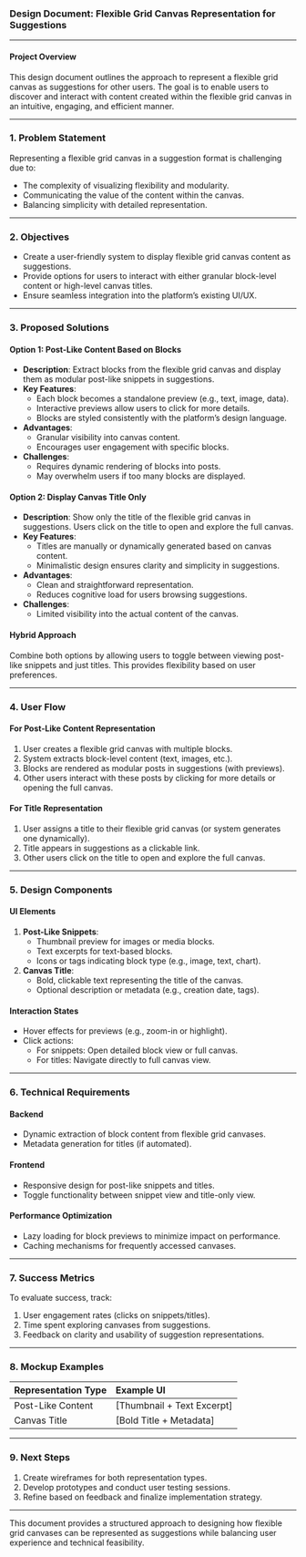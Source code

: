 ### **Design Document: Flexible Grid Canvas Representation for Suggestions**

---

#### **Project Overview**

This design document outlines the approach to represent a flexible grid canvas as suggestions for other users. The goal is to enable users to discover and interact with content created within the flexible grid canvas in an intuitive, engaging, and efficient manner.

---

### **1\. Problem Statement**

Representing a flexible grid canvas in a suggestion format is challenging due to:

* The complexity of visualizing flexibility and modularity.  
* Communicating the value of the content within the canvas.  
* Balancing simplicity with detailed representation.

---

### **2\. Objectives**

* Create a user-friendly system to display flexible grid canvas content as suggestions.  
* Provide options for users to interact with either granular block-level content or high-level canvas titles.  
* Ensure seamless integration into the platform’s existing UI/UX.

---

### **3\. Proposed Solutions**

#### **Option 1: Post-Like Content Based on Blocks**

* **Description**: Extract blocks from the flexible grid canvas and display them as modular post-like snippets in suggestions.  
* **Key Features**:  
  * Each block becomes a standalone preview (e.g., text, image, data).  
  * Interactive previews allow users to click for more details.  
  * Blocks are styled consistently with the platform’s design language.  
* **Advantages**:  
  * Granular visibility into canvas content.  
  * Encourages user engagement with specific blocks.  
* **Challenges**:  
  * Requires dynamic rendering of blocks into posts.  
  * May overwhelm users if too many blocks are displayed.

#### **Option 2: Display Canvas Title Only**

* **Description**: Show only the title of the flexible grid canvas in suggestions. Users click on the title to open and explore the full canvas.  
* **Key Features**:  
  * Titles are manually or dynamically generated based on canvas content.  
  * Minimalistic design ensures clarity and simplicity in suggestions.  
* **Advantages**:  
  * Clean and straightforward representation.  
  * Reduces cognitive load for users browsing suggestions.  
* **Challenges**:  
  * Limited visibility into the actual content of the canvas.

#### **Hybrid Approach**

Combine both options by allowing users to toggle between viewing post-like snippets and just titles. This provides flexibility based on user preferences.

---

### **4\. User Flow**

#### **For Post-Like Content Representation**

1. User creates a flexible grid canvas with multiple blocks.  
2. System extracts block-level content (text, images, etc.).  
3. Blocks are rendered as modular posts in suggestions (with previews).  
4. Other users interact with these posts by clicking for more details or opening the full canvas.

#### **For Title Representation**

1. User assigns a title to their flexible grid canvas (or system generates one dynamically).  
2. Title appears in suggestions as a clickable link.  
3. Other users click on the title to open and explore the full canvas.

---

### **5\. Design Components**

#### **UI Elements**

1. **Post-Like Snippets**:  
   * Thumbnail preview for images or media blocks.  
   * Text excerpts for text-based blocks.  
   * Icons or tags indicating block type (e.g., image, text, chart).  
2. **Canvas Title**:  
   * Bold, clickable text representing the title of the canvas.  
   * Optional description or metadata (e.g., creation date, tags).

#### **Interaction States**

* Hover effects for previews (e.g., zoom-in or highlight).  
* Click actions:  
  * For snippets: Open detailed block view or full canvas.  
  * For titles: Navigate directly to full canvas view.

---

### **6\. Technical Requirements**

#### **Backend**

* Dynamic extraction of block content from flexible grid canvases.  
* Metadata generation for titles (if automated).

#### **Frontend**

* Responsive design for post-like snippets and titles.  
* Toggle functionality between snippet view and title-only view.

#### **Performance Optimization**

* Lazy loading for block previews to minimize impact on performance.  
* Caching mechanisms for frequently accessed canvases.

---

### **7\. Success Metrics**

To evaluate success, track:

1. User engagement rates (clicks on snippets/titles).  
2. Time spent exploring canvases from suggestions.  
3. Feedback on clarity and usability of suggestion representations.

---

### **8\. Mockup Examples**

| Representation Type | Example UI |
| :---- | :---- |
| Post-Like Content | \[Thumbnail \+ Text Excerpt\] |
| Canvas Title | \[Bold Title \+ Metadata\] |

---

### **9\. Next Steps**

1. Create wireframes for both representation types.  
2. Develop prototypes and conduct user testing sessions.  
3. Refine based on feedback and finalize implementation strategy.

---

This document provides a structured approach to designing how flexible grid canvases can be represented as suggestions while balancing user experience and technical feasibility.

